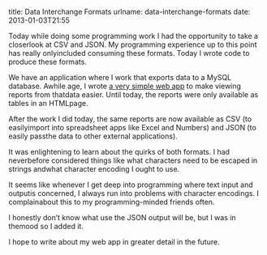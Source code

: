 title: Data Interchange Formats
urlname: data-interchange-formats
date: 2013-01-03T21:55

Today while doing some programming work I had the opportunity to take a closerlook at CSV and JSON. My programming experience up to this point has really onlyincluded consuming these formats. Today I wrote code to produce these formats.

We have an application where I work that exports data to a MySQL database. Awhile age, I wrote [a very simple web app](https://github.com/williamjacksn/fresnel) to make viewing reports from thatdata easier. Until today, the reports were only available as tables in an HTMLpage.

After the work I did today, the same reports are now available as CSV (to easilyimport into spreadsheet apps like Excel and Numbers) and JSON (to easily passthe data to other external applications).

It was enlightening to learn about the quirks of both formats. I had neverbefore considered things like what characters need to be escaped in strings andwhat character encoding I ought to use.

It seems like whenever I get deep into programming where text input and outputis concerned, I always run into problems with character encodings. I complainabout this to my programming-minded friends often.

I honestly don&#x02bc;t know what use the JSON output will be, but I was in themood so I added it.

I hope to write about my web app in greater detail in the future.